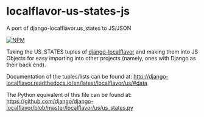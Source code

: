 # localflavor-us-states-js
A port of django-localflavor.us_states to JS/JSON

[![NPM](https://nodei.co/npm/localflavor-us-states-js.png?downloads=true&downloadRank=true&stars=true)](https://npmjs.org/package/localflavor-us-states-js)

Taking the US_STATES tuples of [django-localflavor](https://github.com/django/django-localflavor/) and making them
into JS Objects for easy importing into other projects (namely, ones with Django as their back end).

Documentation of the tuples/lists can be found at: http://django-localflavor.readthedocs.io/en/latest/localflavor/us/#data

The Python equivalent of this file can be found at: https://github.com/django/django-localflavor/blob/master/localflavor/us/us_states.py
